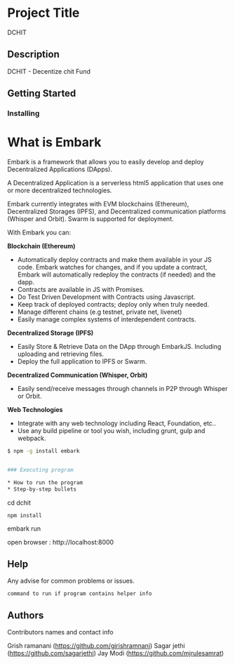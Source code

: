 # Project Title

DCHIT

## Description

DCHIT - Decentize chit Fund






## Getting Started


### Installing

What is Embark
======

Embark is a framework that allows you to easily develop and deploy Decentralized Applications (DApps).

A Decentralized Application is a serverless html5 application that uses one or more decentralized technologies.

Embark currently integrates with EVM blockchains (Ethereum), Decentralized Storages (IPFS), and Decentralized communication platforms (Whisper and Orbit). Swarm is supported for deployment.

With Embark you can:

**Blockchain (Ethereum)**
* Automatically deploy contracts and make them available in your JS code. Embark watches for changes, and if you update a contract, Embark will automatically redeploy the contracts (if needed) and the dapp.
* Contracts are available in JS with Promises.
* Do Test Driven Development with Contracts using Javascript.
* Keep track of deployed contracts; deploy only when truly needed.
* Manage different chains (e.g testnet, private net, livenet)
* Easily manage complex systems of interdependent contracts.

**Decentralized Storage (IPFS)**
* Easily Store & Retrieve Data on the DApp through EmbarkJS. Including uploading and retrieving files.
* Deploy the full application to IPFS or Swarm.


**Decentralized Communication (Whisper, Orbit)**
* Easily send/receive messages through channels in P2P through Whisper or Orbit.

**Web Technologies**
* Integrate with any web technology including React, Foundation, etc..
* Use any build pipeline or tool you wish, including grunt, gulp and webpack.

```Bash
$ npm -g install embark


### Executing program

* How to run the program
* Step-by-step bullets
```
cd dchit
```
npm install
```
embark run

open browser : http://localhost:8000



## Help

Any advise for common problems or issues.
```
command to run if program contains helper info
```

## Authors

Contributors names and contact info

Grish ramanani (https://github.com/girishramnani)
Sagar jethi     (https://github.com/sagarjethi)
Jay  Modi       (https://github.com/mjrulesamrat)
